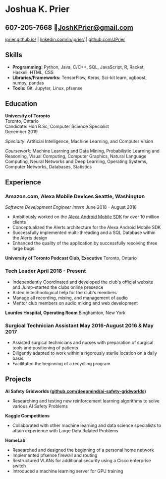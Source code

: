 # Joshua K. Prier                                                                         
## 607-205-7668 [JoshKPrier@gmail.com](mailto:JoshKPrier@gmail.com)

[jprier.github.io/](https://jprier.github.io/) | [linkedin.com/in/jprier/](https://www.linkedin.com/in/jprier/) | [github.com/JPrier](https://github.com/JPrier)

## Skills

  - **Programming:** Python, Java, C/C++, SQL, JavaScript, R, Racket, Haskell, HTML, CSS
  - **Libraries/Frameworks:** TensorFlow, Keras, Sci-kit learn, xgboost, numpy, pandas
  - **Tools:** Git, Jupyter, Linux, pfsense

## Education

**University of Toronto**         
Toronto, Ontario  
Candidate: Hon B.Sc, Computer Science Specialist  
December 2019  

_Specialty_: Artificial Intelligence, Machine Learning, and Computer Vision

_Coursework:_  Machine Learning and Data Mining, Probabilistic Learning and Reasoning, Visual Computing, Computer Graphics, Natural Language Computing, Neural Networks and Deep Learning, Operating Systems, Computer Networks, Databases, Statistics

## Experience

### Amazon.com, Alexa Mobile Devices         Seattle, Washington

 *Software Development Engineer Intern*        June 2018 - August 2018

- Ambitiously worked on the [Alexa Android Mobile SDK](https://play.google.com/store/apps/details?id=com.amazon.dee.app) for over 10 million clients
- Conceptualized the Alerts architecture for the Alexa Android Mobile SDK
- Successfully implemented multi-threading and a SQL Database within the Alerts design
- Enhanced the quality of the application by successfully resolving three large bugs

**University of Toronto Podcast Club, Executive**         Toronto, Ontario

### Tech Leader        April 2018 - Present

- Independently Coordinated and developed the club&#39;s official website and Jump-started the clubs online presence
- Aided in technological help for the club&#39;s members
- Manage all recording, mixing, and management of audio
- Mentor club members on audio mixing and web development

**Lourdes Hospital, Operating Room**         Binghamton, New York

### Surgical Technician Assistant        May 2016-August 2016 &amp; May 2017

- Assisted surgical technicians and nurses with preparation of surgical tools and positioning of patients
- Diligently adapted to work within a rigorously sterile location on a daily basis
- Facilitated the beginning of a recycling program

## Projects

**AI Safety Gridworlds (**[**github.com/deepmind/ai-safety-gridworlds**](https://github.com/deepmind/ai-safety-gridworlds)**)**

- Researching and testing new reinforcement learning algorithms to solve various AI Safety Problems

**Kaggle Competitions**

- Collaborated with other machine learning and data science specialists to attain experience with Large Data Related Problems

**HomeLab**

- Researched and designed the beginning of a personal home network
- Implemented pfsense firewall and routing
- Restructured VLANs for additional security using a Cisco enterprise switch
- Introduced a machine learning server for GPU training
